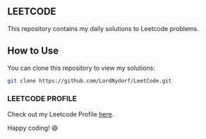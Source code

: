 ## LEETCODE

This repository contains my daily solutions to Leetcode problems.


## How to Use

You can clone this repository to view my solutions:

```bash
git clone https://github.com/LordNydorf/LeetCode.git
```

### LEETCODE PROFILE

Check out my Leetcode Profile [here](https://leetcode.com/u/LordNydorf/).

Happy coding! 😄
